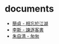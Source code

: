 # documents

- [簡貞 - 相忘於江湖](jianzhen_xiangwangyujianghu.md)
- [李斯 - 諫逐客書](lisi_jianzhukeshu.md)
- [朱自清 - 匆匆](zhuziqing-congcong.md)
